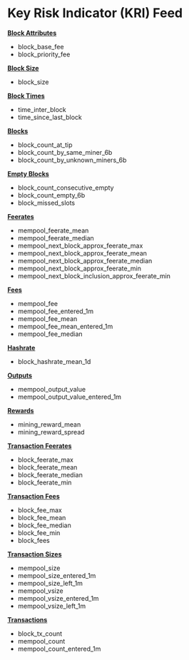 # Key Risk Indicator (KRI) Feed

[**Block Attributes**](block-times.md)

* block\_base\_fee
* block\_priority\_fee

[**Block Size**](block-sizes.md)

* block\_size

[**Block Times**](blocks.md)

* time\_inter\_block
* time\_since\_last\_block

[**Blocks**](feerates.md)

* block\_count\_at\_tip
* block\_count\_by\_same\_miner\_6b
* block\_count\_by\_unknown\_miners\_6b

[**Empty Blocks**](empty-blocks.md)

* block\_count\_consecutive\_empty
* block\_count\_empty\_6b
* block\_missed\_slots

[**Feerates**](fees.md)

* mempool\_feerate\_mean
* mempool\_feerate\_median
* mempool\_next\_block\_approx\_feerate\_max
* mempool\_next\_block\_approx\_feerate\_mean
* mempool\_next\_block\_approx\_feerate\_median
* mempool\_next\_block\_approx\_feerate\_min
* mempool\_next\_block\_inclusion\_approx\_feerate\_min

[**Fees**](hashrate.md)

* mempool\_fee
* mempool\_fee\_entered\_1m
* mempool\_fee\_mean
* mempool\_fee\_mean\_entered\_1m
* mempool\_fee\_median

[**Hashrate**](outputs.md)

* block\_hashrate\_mean\_1d

[**Outputs**](rewards.md)

* mempool\_output\_value
* mempool\_output\_value\_entered\_1m

[**Rewards**](transaction-feerates.md)

* mining\_reward\_mean
* mining\_reward\_spread

[**Transaction Feerates**](transaction-fees.md)

* block\_feerate\_max
* block\_feerate\_mean
* block\_feerate\_median
* block\_feerate\_min

[**Transaction Fees**](transaction-sizes.md)

* block\_fee\_max
* block\_fee\_mean
* block\_fee\_median
* block\_fee\_min
* block\_fees

[**Transaction Sizes**](transactions.md)

* mempool\_size
* mempool\_size\_entered\_1m
* mempool\_size\_left\_1m
* mempool\_vsize
* mempool\_vsize\_entered\_1m
* mempool\_vsize\_left\_1m

[**Transactions**](../../on-chain-data/network-data-overview/market-1/)

* block\_tx\_count
* mempool\_count
* mempool\_count\_entered\_1m
